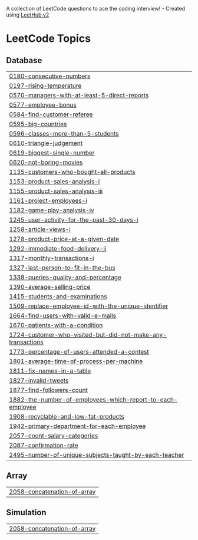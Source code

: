 A collection of LeetCode questions to ace the coding interview! - Created using [LeetHub v2](https://github.com/arunbhardwaj/LeetHub-2.0)
<!---LeetCode Topics Start-->
# LeetCode Topics
## Database
|  |
| ------- |
| [0180-consecutive-numbers](https://github.com/niru17/LeetCode/tree/master/0180-consecutive-numbers) |
| [0197-rising-temperature](https://github.com/niru17/LeetCode/tree/master/0197-rising-temperature) |
| [0570-managers-with-at-least-5-direct-reports](https://github.com/niru17/LeetCode/tree/master/0570-managers-with-at-least-5-direct-reports) |
| [0577-employee-bonus](https://github.com/niru17/LeetCode/tree/master/0577-employee-bonus) |
| [0584-find-customer-referee](https://github.com/niru17/LeetCode/tree/master/0584-find-customer-referee) |
| [0595-big-countries](https://github.com/niru17/LeetCode/tree/master/0595-big-countries) |
| [0596-classes-more-than-5-students](https://github.com/niru17/LeetCode/tree/master/0596-classes-more-than-5-students) |
| [0610-triangle-judgement](https://github.com/niru17/LeetCode/tree/master/0610-triangle-judgement) |
| [0619-biggest-single-number](https://github.com/niru17/LeetCode/tree/master/0619-biggest-single-number) |
| [0620-not-boring-movies](https://github.com/niru17/LeetCode/tree/master/0620-not-boring-movies) |
| [1135-customers-who-bought-all-products](https://github.com/niru17/LeetCode/tree/master/1135-customers-who-bought-all-products) |
| [1153-product-sales-analysis-i](https://github.com/niru17/LeetCode/tree/master/1153-product-sales-analysis-i) |
| [1155-product-sales-analysis-iii](https://github.com/niru17/LeetCode/tree/master/1155-product-sales-analysis-iii) |
| [1161-project-employees-i](https://github.com/niru17/LeetCode/tree/master/1161-project-employees-i) |
| [1182-game-play-analysis-iv](https://github.com/niru17/LeetCode/tree/master/1182-game-play-analysis-iv) |
| [1245-user-activity-for-the-past-30-days-i](https://github.com/niru17/LeetCode/tree/master/1245-user-activity-for-the-past-30-days-i) |
| [1258-article-views-i](https://github.com/niru17/LeetCode/tree/master/1258-article-views-i) |
| [1278-product-price-at-a-given-date](https://github.com/niru17/LeetCode/tree/master/1278-product-price-at-a-given-date) |
| [1292-immediate-food-delivery-ii](https://github.com/niru17/LeetCode/tree/master/1292-immediate-food-delivery-ii) |
| [1317-monthly-transactions-i](https://github.com/niru17/LeetCode/tree/master/1317-monthly-transactions-i) |
| [1327-last-person-to-fit-in-the-bus](https://github.com/niru17/LeetCode/tree/master/1327-last-person-to-fit-in-the-bus) |
| [1338-queries-quality-and-percentage](https://github.com/niru17/LeetCode/tree/master/1338-queries-quality-and-percentage) |
| [1390-average-selling-price](https://github.com/niru17/LeetCode/tree/master/1390-average-selling-price) |
| [1415-students-and-examinations](https://github.com/niru17/LeetCode/tree/master/1415-students-and-examinations) |
| [1509-replace-employee-id-with-the-unique-identifier](https://github.com/niru17/LeetCode/tree/master/1509-replace-employee-id-with-the-unique-identifier) |
| [1664-find-users-with-valid-e-mails](https://github.com/niru17/LeetCode/tree/master/1664-find-users-with-valid-e-mails) |
| [1670-patients-with-a-condition](https://github.com/niru17/LeetCode/tree/master/1670-patients-with-a-condition) |
| [1724-customer-who-visited-but-did-not-make-any-transactions](https://github.com/niru17/LeetCode/tree/master/1724-customer-who-visited-but-did-not-make-any-transactions) |
| [1773-percentage-of-users-attended-a-contest](https://github.com/niru17/LeetCode/tree/master/1773-percentage-of-users-attended-a-contest) |
| [1801-average-time-of-process-per-machine](https://github.com/niru17/LeetCode/tree/master/1801-average-time-of-process-per-machine) |
| [1811-fix-names-in-a-table](https://github.com/niru17/LeetCode/tree/master/1811-fix-names-in-a-table) |
| [1827-invalid-tweets](https://github.com/niru17/LeetCode/tree/master/1827-invalid-tweets) |
| [1877-find-followers-count](https://github.com/niru17/LeetCode/tree/master/1877-find-followers-count) |
| [1882-the-number-of-employees-which-report-to-each-employee](https://github.com/niru17/LeetCode/tree/master/1882-the-number-of-employees-which-report-to-each-employee) |
| [1908-recyclable-and-low-fat-products](https://github.com/niru17/LeetCode/tree/master/1908-recyclable-and-low-fat-products) |
| [1942-primary-department-for-each-employee](https://github.com/niru17/LeetCode/tree/master/1942-primary-department-for-each-employee) |
| [2057-count-salary-categories](https://github.com/niru17/LeetCode/tree/master/2057-count-salary-categories) |
| [2087-confirmation-rate](https://github.com/niru17/LeetCode/tree/master/2087-confirmation-rate) |
| [2495-number-of-unique-subjects-taught-by-each-teacher](https://github.com/niru17/LeetCode/tree/master/2495-number-of-unique-subjects-taught-by-each-teacher) |
## Array
|  |
| ------- |
| [2058-concatenation-of-array](https://github.com/niru17/LeetCode/tree/master/2058-concatenation-of-array) |
## Simulation
|  |
| ------- |
| [2058-concatenation-of-array](https://github.com/niru17/LeetCode/tree/master/2058-concatenation-of-array) |
<!---LeetCode Topics End-->